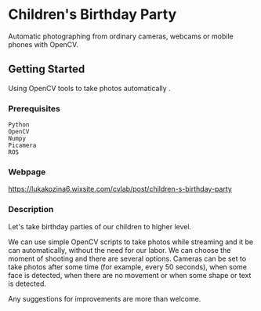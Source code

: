 # Children's Birthday Party
Automatic photographing from ordinary cameras, webcams or mobile phones with OpenCV.

## Getting Started

Using OpenCV tools to take photos automatically . 

### Prerequisites


```
Python 
OpenCV
Numpy
Picamera
ROS
```

### Webpage

https://lukakozina6.wixsite.com/cvlab/post/children-s-birthday-party

### Description

Let's take birthday parties of our children to higher level.

We can use simple OpenCV scripts to take photos while streaming and it be can automatically, without the need for our labor. We can choose the moment of shooting and there are several options. Cameras can be set to take photos after some time (for example, every 50 seconds), when some face is detected, when there are no movement or when some shape or text is detected.
 
Any suggestions for improvements are more than welcome. 

